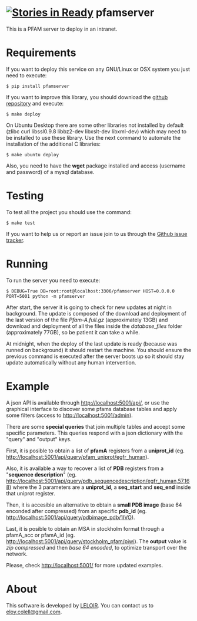 [![Stories in Ready](https://badge.waffle.io/ecolell/pfamserver.png?label=ready&title=Ready)](https://waffle.io/ecolell/pfamserver)
pfamserver
==========

This is a PFAM server to deploy in an intranet.


Requirements
============

If you want to deploy this service on any GNU/Linux or OSX system you just need to execute:

    $ pip install pfamserver

If you want to improve this library, you should download the [github repository](https://github.com/ecolell/pfamserver) and execute:

    $ make deploy

On Ubuntu Desktop there are some other libraries not installed by default (zlibc curl libssl0.9.8 libbz2-dev libxslt-dev libxml-dev) which may need to be installed to use these library. Use the next command to automate the installation of the additional C libraries:

    $ make ubuntu deploy

Also, you need to have the **wget** package installed and access (username and password) of a mysql database.


Testing
=======

To test all the project you should use the command:

    $ make test

If you want to help us or report an issue join to us through the [Github issue tracker](https://github.com/ecolell/pfamserver/issues).


Running
=======

To run the server you need to execute:

    $ DEBUG=True DB=root:root@localhost:3306/pfamserver HOST=0.0.0.0 PORT=5001 python -m pfamserver

After start, the server it is going to check for new updates at night in background. The update is composed of the download and deployment of the last version of the file *Pfam-A.full.gz* (approximately 13GB) and download and deployment of all the files inside the *database_files* folder (approximately 77GB), so be patient it can take a while.

At midnight, when the deploy of the last update is ready (because was runned on background) it should restart the machine. You should ensure the previous command is executed after the server boots up so it should stay update automatically without any human intervention.


Example
=======

A json API is available through [http://localhost:5001/api/](http://localhost:5001/api/), or use the graphical interface to discover some pfams database tables and apply some filters (access to [http://localhost:5001/admin](http://localhost:5001/admin)).

There are some **special queries** that join multiple tables and accept some specific parameters. This queries respond with a json dictionary with the "query" and "output" keys.

First, it is posible to obtain a list of **pfamA** registers from a **uniprot_id** (eg. [http://localhost:5001/api/query/pfam_uniprot/egfr_human](http://localhost:5001/api/query/pfam_uniprot/egfr_human)).

Also, it is available a way to recover a list of **PDB** registers from a "**sequence description**" (eg. [http://localhost:5001/api/query/pdb_sequencedescription/egfr_human,57,168](http://localhost:5001/api/query/pdb_sequencedescription/egfr_human,57,168)) where the 3 parameters are a **uniprot_id**, a **seq_start** and **seq_end** inside that uniprot register.

Then, it is accesible an alternative to obtain a **small PDB image** (base 64 enconded after compressed) from an specific **pdb_id** (eg. [http://localhost:5001/api/query/pdbimage_pdb/1IVO](http://localhost:5001/api/query/pdbimage_pdb/1IVO)). 

Last, it is posible to obtain an MSA in stockholm format through a pfamA_acc or pfamA_id (eg. [http://localhost:5001/api/query/stockholm_pfam/piwi](http://localhost:5001/api/query/stockholm_pfam/piwi)). The **output** value is *zip compressed* and then *base 64 encoded*, to optimize transport over the network.

Please, check [http://localhost:5001/](http://localhost:5001/) for more updated examples.


About
=====

This software is developed by [LELOIR](http://leloir.org.ar/). You can contact us to [eloy.colell@gmail.com](mailto:eloy.colell@gmail.com).
